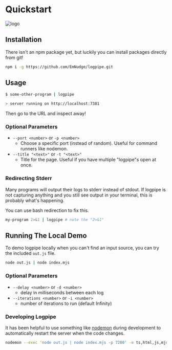 # Quickstart

![logo](/logo.png)

## Installation

There isn't an npm package yet, but luckily you can install packages directly from git!

```sh
npm i -g https://github.com/EmNudge/logpipe.git
```

## Usage

```sh
$ some-other-program | logpipe

> server running on http://localhost:7381
```

Then go to the URL and inspect away!

### Optional Parameters

- `--port <number>` or `-p <number>`
   - Choose a specific port (instead of random). Useful for command runners like nodemon.
- `--title "<text>"` or `-t "<text>"`
  - Title for the page. Useful if you have multiple "logpipe"s open at once.

### Redirecting Stderr

Many programs will output their logs to stderr instead of stdout. If logpipe is not capturing anything and you still see output in your terminal, this is probably what's happening.

You can use bash redirection to fix this.

```sh
my-program 2>&1 | logpipe # note the "2>&1"
```

## Running The Local Demo

To demo logpipe locally when you can't find an input source, you can try the included `out.js` file.

```sh
node out.js | node index.mjs
```

### Optional Parameters

- `--delay <number>` or `-d <number>`
  - delay in milliseconds between each log
- `--iterations <number>` or `-i <number>`
  - number of iterations to run (default Infinity)


### Developing Logpipe

It has been helpful to use something like [nodemon](https://nodemon.io/) during development to automatically restart the server when the code changes.

```sh
nodemon --exec 'node out.js | node index.mjs -p 7280' -e ts,html,js,mjs,css
```
